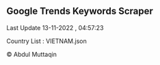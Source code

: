 

## Google Trends Keywords Scraper 
 
Last Update 13-11-2022 , 04:57:23

Country List :
VIETNAM.json



© Abdul Muttaqin 
